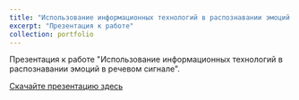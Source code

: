 ```yaml
---
title: "Использование информационных технологий в распознавании эмоций в речевом сигнале"
excerpt: "Презентация к работе"
collection: portfolio
---
```


Презентация к работе "Использование информационных технологий в распознавании эмоций в речевом сигнале".

[Скачайте презентацию здесь](http://polilog.github.io/files/speech_emotions_recognition.pptx)